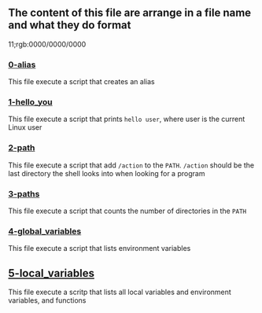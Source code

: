 ## The content of this file are arrange in a file name and what they do format
11;rgb:0000/0000/0000
### [0-alias](0-alias)
This file execute a script that creates an alias

### [1-hello_you](1-hello_you)
This file execute a script that prints `hello user`, where user is the current Linux user

### [2-path](2-path)
This file execute a script that add `/action` to the `PATH`. `/action` should be the last directory the shell looks into when looking for a program

### [3-paths](3-paths)
This file execute a script that counts the number of directories in the `PATH`

### [4-global_variables](4-global_variables)
This file execute a script that lists environment variables

## [5-local_variables](5-local_variables)
This file execute a scritp that lists all local variables and environment variables, and functions